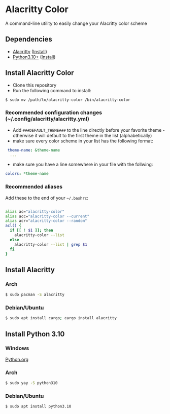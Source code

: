 # Alacritty Color
A command-line utility to easily change your Alacritty color scheme

## Dependencies
 - [Alacritty](https://github.com/alacritty/alacritty) ([Install](#install-alacritty))
 - [Python3.10+](https://www.python.org/) ([Install](#install-python-310))

## Install Alacritty Color
 - Clone this repository
 - Run the following command to install:
```bash
$ sudo mv /path/to/alacritty-color /bin/alacritty-color
```
### Recommended configuration changes (~/.config/alacritty/alacritty.yml)
 - Add `###DEFAULT_THEME###` to the line directly before your favorite theme -
 otherwise it will default to the first theme in the list (alphabetically)
 - make sure every color scheme in your list has the following format:
```yml
 theme-name: &theme-name
  ...
```
 - make sure you have a line somewhere in your file with the follwing:
```yml
colors: *theme-name
```
### Recommended aliases
Add these to the end of your `~/.bashrc`:
```bash

alias ac="alacritty-color"
alias acc="alacritty-color --current"
alias acr="alacritty-color --random"
acl() {
  if [[ ! $1 ]]; then
    alacritty-color --list
  else
    alacritty-color --list | grep $1
  fi
}

```

## Install Alacritty
### Arch
```bash
$ sudo pacman -S alacritty
```
### Debian/Ubuntu
```bash
$ sudo apt install cargo; cargo install alacritty
```

## Install Python 3.10
### Windows
[Python.org](https://www.python.org/downloads/windows/)
### Arch
```bash
$ sudo yay -S python310
```
### Debian/Ubuntu
```bash
$ sudo apt install python3.10
```
